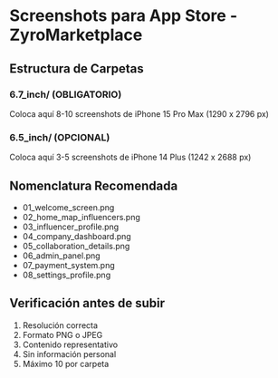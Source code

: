 # Screenshots para App Store - ZyroMarketplace

## Estructura de Carpetas

### 6.7_inch/ (OBLIGATORIO)
Coloca aquí 8-10 screenshots de iPhone 15 Pro Max (1290 x 2796 px)

### 6.5_inch/ (OPCIONAL)
Coloca aquí 3-5 screenshots de iPhone 14 Plus (1242 x 2688 px)

## Nomenclatura Recomendada
- 01_welcome_screen.png
- 02_home_map_influencers.png
- 03_influencer_profile.png
- 04_company_dashboard.png
- 05_collaboration_details.png
- 06_admin_panel.png
- 07_payment_system.png
- 08_settings_profile.png

## Verificación antes de subir
1. Resolución correcta
2. Formato PNG o JPEG
3. Contenido representativo
4. Sin información personal
5. Máximo 10 por carpeta
